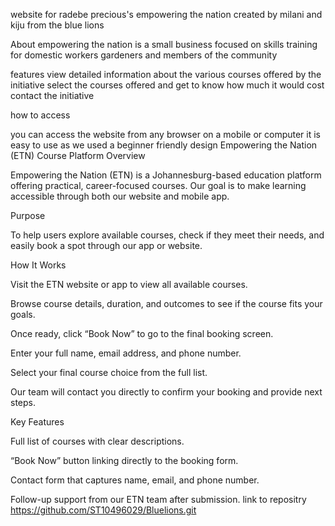 website for radebe precious's empowering the nation 
created by milani and kiju from the blue lions



About 
empowering the nation is a small business focused on skills training for domestic workers gardeners and members of the community

features 
view detailed information about the various courses offered by the initiative
select the courses offered and get to know how much it would cost
contact the initiative 


how to access

you can access the website from any browser on a mobile or computer it is easy to use as we used a beginner friendly design
Empowering the Nation (ETN) Course Platform
Overview

Empowering the Nation (ETN) is a Johannesburg-based education platform offering practical, career-focused courses. Our goal is to make learning accessible through both our website and mobile app.

Purpose

To help users explore available courses, check if they meet their needs, and easily book a spot through our app or website.

How It Works

Visit the ETN website or app to view all available courses.

Browse course details, duration, and outcomes to see if the course fits your goals.

Once ready, click “Book Now” to go to the final booking screen.

Enter your full name, email address, and phone number.

Select your final course choice from the full list.

Our team will contact you directly to confirm your booking and provide next steps.

Key Features

Full list of courses with clear descriptions.

“Book Now” button linking directly to the booking form.

Contact form that captures name, email, and phone number.

Follow-up support from our ETN team after submission. 
link to repositry https://github.com/ST10496029/Bluelions.git
